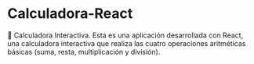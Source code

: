 # Calculadora-React
📌 Calculadora Interactiva. Esta es una aplicación desarrollada con React, una calculadora interactiva que realiza las cuatro operaciones aritméticas básicas (suma, resta, multiplicación y división).

